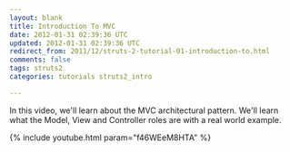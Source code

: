 ```yaml
---           
layout: blank
title: Introduction To MVC
date: 2012-01-31 02:39:36 UTC
updated: 2012-01-31 02:39:36 UTC
redirect_from: 2011/12/struts-2-tutorial-01-introduction-to.html
comments: false
tags: struts2
categories: tutorials struts2_intro

---
```


In this video, we'll learn about the MVC architectural pattern. We'll learn what the Model, View and Controller roles are with a real world example.

{% include youtube.html param="f46WEeM8HTA" %}